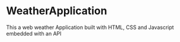 # WeatherApplication
This a web weather Application built with HTML, CSS and Javascript embedded with an API 
